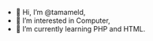 - 👋 Hi, I’m @tamameld,
- 👀 I’m interested in Computer,
- 🌱 I’m currently learning PHP and HTML.

<!---
tamameld/tamameld is a ✨ special ✨ repository because its `README.md` (this file) appears on your GitHub profile.
You can click the Preview link to take a look at your changes.
--->
